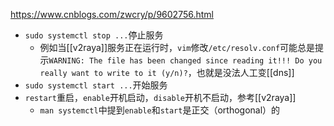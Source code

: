 https://www.cnblogs.com/zwcry/p/9602756.html
- `sudo systemctl stop ...`停止服务
    - 例如当[[v2raya]]服务正在运行时，`vim`修改`/etc/resolv.conf`可能总是提示`WARNING: The file has been changed since reading it!!! Do you really want to write to it (y/n)?`，也就是没法人工变[[dns]]
- `sudo systemctl start ...`开始服务
- `restart`重启，`enable`开机启动，`disable`开机不启动，参考[[v2raya]]
  - `man systemctl`中提到`enable`和`start`是正交（orthogonal）的